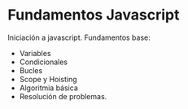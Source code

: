 # Fundamentos Javascript

Iniciación a javascript. Fundamentos base:

- Variables
- Condicionales
- Bucles
- Scope y Hoisting
- Algoritmia básica
- Resolución de problemas.